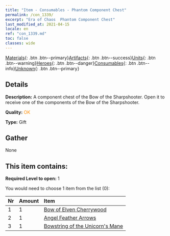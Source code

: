 ```yaml
---
title: "Item - Consumables - Phantom Component Chest"
permalink: /con_1339/
excerpt: "Era of Chaos  Phantom Component Chest"
last_modified_at: 2021-04-15
locale: en
ref: "con_1339.md"
toc: false
classes: wide
---
```

 [Materials](/Items/){: .btn .btn--primary}[Artifacts](/Items/Artifacts/){: .btn .btn--success}[Units](/Items/Units/){: .btn .btn--warning}[Heroes](/Items/Heroes/){: .btn .btn--danger}[Consumables](/Items/Consumables/){: .btn .btn--info}[Unknown](/Items/Unknown/){: .btn .btn--primary}

## Details
 **Description:** A component chest of the Bow of the Sharpshooter. Open it to receive one of the components of the Bow of the Sharpshooter.

 **Quality:** <span style="color: #FF8C00">OK</span>

 **Type:** Gift

## Gather

  None

## This item contains:

 **Required Level to open:** 1

 You would need to choose 1 item from the list (0):

  | Nr | Amount |     Item    |
  |:---|:-------|:------------|
  | 1 | 1 | [Bow of Elven Cherrywood](/Items/art_103/) |  | 
  | 2 | 1 | [Angel Feather Arrows](/Items/art_104/) |  | 
  | 3 | 1 | [Bowstring of the Unicorn's Mane](/Items/art_105/) |  | 
